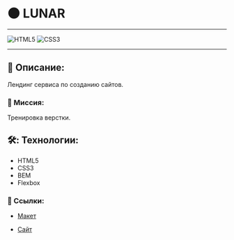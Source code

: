 # 🌑 LUNAR

---

![HTML5](https://img.shields.io/badge/-HTML5-e34f26?logo=html5&logoColor=white)
![CSS3](https://img.shields.io/badge/-CSS3-1572b6?logo=css3&logoColor=white)

---

## 📖 Описание:

Лендинг сервиса по созданию сайтов.

### 🎯 Миссия:

Тренировка верстки.

## 🛠️: Технологии:

* HTML5
* CSS3
* BEM
* Flexbox

### 🔗 Ссылки:

* [Макет](https://www.figma.com/file/WHXJQ77dMEq75wZI32bSHJ/LUNAR?type=design&node-id=0-1&mode=design) 


* [Сайт](https://www.figma.com/file/WHXJQ77dMEq75wZI32bSHJ/LUNAR?type=design&node-id=0-1&mode=design) 

